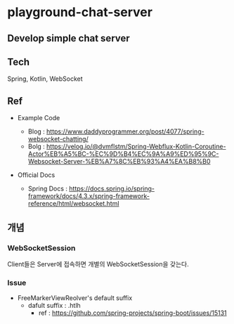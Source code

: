 # playground-chat-server

## Develop simple chat server

## Tech

Spring, Kotlin, WebSocket

## Ref
- Example Code
  - Blog : https://www.daddyprogrammer.org/post/4077/spring-websocket-chatting/
  - Bolg : https://velog.io/@dvmflstm/Spring-Webflux-Kotlin-Coroutine-Actor%EB%A5%BC-%EC%9D%B4%EC%9A%A9%ED%95%9C-Websocket-Server-%EB%A7%8C%EB%93%A4%EA%B8%B0 

- Official Docs
  - Spring Docs : https://docs.spring.io/spring-framework/docs/4.3.x/spring-framework-reference/html/websocket.html 


## 개념

### WebSocketSession
Client들은 Server에 접속하면 개별의 WebSocketSession을 갖는다.

### Issue
- FreeMarkerViewReolver's default suffix
  - dafult suffix : .htlh
    - ref : https://github.com/spring-projects/spring-boot/issues/15131